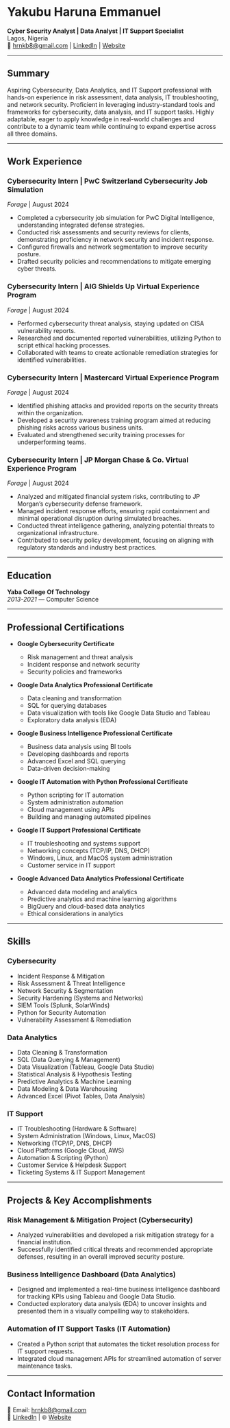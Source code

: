 <!--# hr.github.io-->

# Yakubu Haruna Emmanuel
**Cyber Security Analyst | Data Analyst | IT Support Specialist**  
Lagos, Nigeria  
📧 [hrnkb8@gmail.com](mailto:hrnkb8@gmail.com) | [LinkedIn](https://linkedin.com/in/hrnkb8) | [Website](https://hrnkb8.github.io)

---

## Summary
Aspiring Cybersecurity, Data Analytics, and IT Support professional with hands-on experience in risk assessment, data analysis, IT troubleshooting, and network security. Proficient in leveraging industry-standard tools and frameworks for cybersecurity, data analysis, and IT support tasks. Highly adaptable, eager to apply knowledge in real-world challenges and contribute to a dynamic team while continuing to expand expertise across all three domains.

---

## Work Experience

### **Cybersecurity Intern** | PwC Switzerland Cybersecurity Job Simulation  
*Forage* | August 2024  
- Completed a cybersecurity job simulation for PwC Digital Intelligence, understanding integrated defense strategies.
- Conducted risk assessments and security reviews for clients, demonstrating proficiency in network security and incident response.
- Configured firewalls and network segmentation to improve security posture.
- Drafted security policies and recommendations to mitigate emerging cyber threats.

### **Cybersecurity Intern** | AIG Shields Up Virtual Experience Program  
*Forage* | August 2024  
- Performed cybersecurity threat analysis, staying updated on CISA vulnerability reports.
- Researched and documented reported vulnerabilities, utilizing Python to script ethical hacking processes.
- Collaborated with teams to create actionable remediation strategies for identified vulnerabilities.

### **Cybersecurity Intern** | Mastercard Virtual Experience Program  
*Forage* | August 2024  
- Identified phishing attacks and provided reports on the security threats within the organization.
- Developed a security awareness training program aimed at reducing phishing risks across various business units.
- Evaluated and strengthened security training processes for underperforming teams.

### **Cybersecurity Intern** | JP Morgan Chase & Co. Virtual Experience Program  
*Forage* | August 2024  
- Analyzed and mitigated financial system risks, contributing to JP Morgan’s cybersecurity defense framework.
- Managed incident response efforts, ensuring rapid containment and minimal operational disruption during simulated breaches.
- Conducted threat intelligence gathering, analyzing potential threats to organizational infrastructure.
- Contributed to security policy development, focusing on aligning with regulatory standards and industry best practices.

---

## Education
**Yaba College Of Technology**  
*2013-2021* — Computer Science

---

## Professional Certifications

- **Google Cybersecurity Certificate**
  - Risk management and threat analysis
  - Incident response and network security
  - Security policies and frameworks

- **Google Data Analytics Professional Certificate**
  - Data cleaning and transformation
  - SQL for querying databases
  - Data visualization with tools like Google Data Studio and Tableau
  - Exploratory data analysis (EDA)

- **Google Business Intelligence Professional Certificate**
  - Business data analysis using BI tools
  - Developing dashboards and reports
  - Advanced Excel and SQL querying
  - Data-driven decision-making

- **Google IT Automation with Python Professional Certificate**
  - Python scripting for IT automation
  - System administration automation
  - Cloud management using APIs
  - Building and managing automated pipelines

- **Google IT Support Professional Certificate**
  - IT troubleshooting and systems support
  - Networking concepts (TCP/IP, DNS, DHCP)
  - Windows, Linux, and MacOS system administration
  - Customer service in IT support

- **Google Advanced Data Analytics Professional Certificate**
  - Advanced data modeling and analytics
  - Predictive analytics and machine learning algorithms
  - BigQuery and cloud-based data analytics
  - Ethical considerations in analytics

---

## Skills

### **Cybersecurity**
- Incident Response & Mitigation
- Risk Assessment & Threat Intelligence
- Network Security & Segmentation
- Security Hardening (Systems and Networks)
- SIEM Tools (Splunk, SolarWinds)
- Python for Security Automation
- Vulnerability Assessment & Remediation

### **Data Analytics**
- Data Cleaning & Transformation
- SQL (Data Querying & Management)
- Data Visualization (Tableau, Google Data Studio)
- Statistical Analysis & Hypothesis Testing
- Predictive Analytics & Machine Learning
- Data Modeling & Data Warehousing
- Advanced Excel (Pivot Tables, Data Analysis)

### **IT Support**
- IT Troubleshooting (Hardware & Software)
- System Administration (Windows, Linux, MacOS)
- Networking (TCP/IP, DNS, DHCP)
- Cloud Platforms (Google Cloud, AWS)
- Automation & Scripting (Python)
- Customer Service & Helpdesk Support
- Ticketing Systems & IT Support Management

---

## Projects & Key Accomplishments

### **Risk Management & Mitigation Project (Cybersecurity)**
- Analyzed vulnerabilities and developed a risk mitigation strategy for a financial institution.
- Successfully identified critical threats and recommended appropriate defenses, resulting in an overall improved security posture.

### **Business Intelligence Dashboard (Data Analytics)**
- Designed and implemented a real-time business intelligence dashboard for tracking KPIs using Tableau and Google Data Studio.
- Conducted exploratory data analysis (EDA) to uncover insights and presented them in a visually compelling way to stakeholders.

### **Automation of IT Support Tasks (IT Automation)**
- Created a Python script that automates the ticket resolution process for IT support requests.
- Integrated cloud management APIs for streamlined automation of server maintenance tasks.

---

## Contact Information
📧 Email: [hrnkb8@gmail.com](mailto:hrnkb8@gmail.com)  
🔗 [LinkedIn](https://linkedin.com/in/hrnkb8) | 🌐 [Website](https://hrnkb8.github.io)
